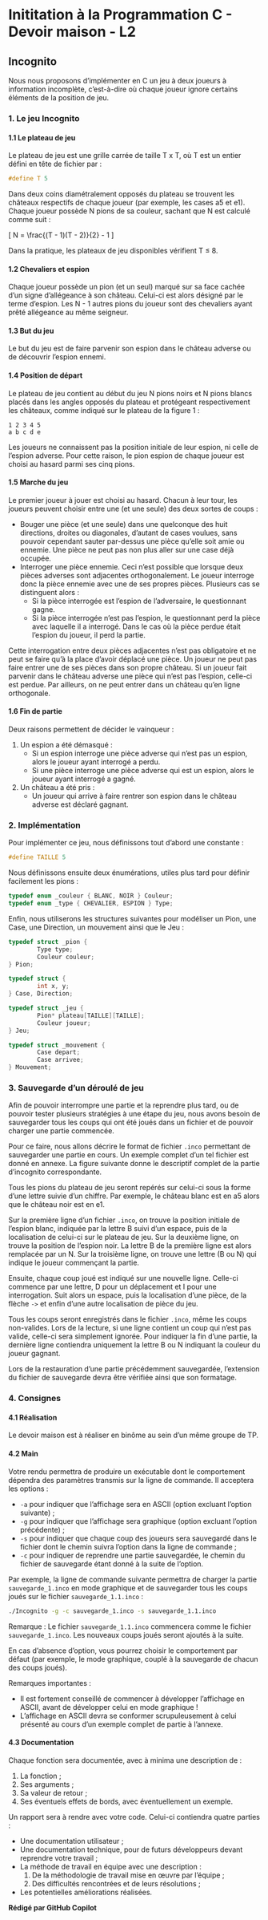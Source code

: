 # Inititation à la Programmation C - Devoir maison - L2

## Incognito

Nous nous proposons d’implémenter en C un jeu à deux joueurs à information incomplète, c’est-à-dire où chaque joueur ignore certains éléments de la position de jeu.

### 1. Le jeu Incognito

#### 1.1 Le plateau de jeu

Le plateau de jeu est une grille carrée de taille T x T, où T est un entier défini en tête de fichier par :

```c
#define T 5
```

Dans deux coins diamétralement opposés du plateau se trouvent les châteaux respectifs de chaque joueur (par exemple, les cases a5 et e1). Chaque joueur possède N pions de sa couleur, sachant que N est calculé comme suit :

\[ N = \frac{(T - 1)(T - 2)}{2} - 1 \]

Dans la pratique, les plateaux de jeu disponibles vérifient T ≤ 8.

#### 1.2 Chevaliers et espion

Chaque joueur possède un pion (et un seul) marqué sur sa face cachée d’un signe d’allégeance à son château. Celui-ci est alors désigné par le terme d’espion. Les N - 1 autres pions du joueur sont des chevaliers ayant prêté allégeance au même seigneur.

#### 1.3 But du jeu

Le but du jeu est de faire parvenir son espion dans le château adverse ou de découvrir l’espion ennemi.

#### 1.4 Position de départ

Le plateau de jeu contient au début du jeu N pions noirs et N pions blancs placés dans les angles opposés du plateau et protégeant respectivement les châteaux, comme indiqué sur le plateau de la figure 1 :

```
1 2 3 4 5
a b c d e
```

Les joueurs ne connaissent pas la position initiale de leur espion, ni celle de l’espion adverse. Pour cette raison, le pion espion de chaque joueur est choisi au hasard parmi ses cinq pions.

#### 1.5 Marche du jeu

Le premier joueur à jouer est choisi au hasard. Chacun à leur tour, les joueurs peuvent choisir entre une (et une seule) des deux sortes de coups :

- Bouger une pièce (et une seule) dans une quelconque des huit directions, droites ou diagonales, d’autant de cases voulues, sans pouvoir cependant sauter par-dessus une pièce qu’elle soit amie ou ennemie. Une pièce ne peut pas non plus aller sur une case déjà occupée.
- Interroger une pièce ennemie. Ceci n’est possible que lorsque deux pièces adverses sont adjacentes orthogonalement. Le joueur interroge donc la pièce ennemie avec une de ses propres pièces. Plusieurs cas se distinguent alors :
    - Si la pièce interrogée est l’espion de l’adversaire, le questionnant gagne.
    - Si la pièce interrogée n’est pas l’espion, le questionnant perd la pièce avec laquelle il a interrogé. Dans le cas où la pièce perdue était l’espion du joueur, il perd la partie.

Cette interrogation entre deux pièces adjacentes n’est pas obligatoire et ne peut se faire qu’à la place d’avoir déplacé une pièce. Un joueur ne peut pas faire entrer une de ses pièces dans son propre château. Si un joueur fait parvenir dans le château adverse une pièce qui n’est pas l’espion, celle-ci est perdue. Par ailleurs, on ne peut entrer dans un château qu’en ligne orthogonale.

#### 1.6 Fin de partie

Deux raisons permettent de décider le vainqueur :

1. Un espion a été démasqué :
     - Si un espion interroge une pièce adverse qui n’est pas un espion, alors le joueur ayant interrogé a perdu.
     - Si une pièce interroge une pièce adverse qui est un espion, alors le joueur ayant interrogé a gagné.
2. Un château a été pris :
     - Un joueur qui arrive à faire rentrer son espion dans le château adverse est déclaré gagnant.

### 2. Implémentation

Pour implémenter ce jeu, nous définissons tout d’abord une constante :

```c
#define TAILLE 5
```

Nous définissons ensuite deux énumérations, utiles plus tard pour définir facilement les pions :

```c
typedef enum _couleur { BLANC, NOIR } Couleur;
typedef enum _type { CHEVALIER, ESPION } Type;
```

Enfin, nous utiliserons les structures suivantes pour modéliser un Pion, une Case, une Direction, un mouvement ainsi que le Jeu :

```c
typedef struct _pion {
        Type type;
        Couleur couleur;
} Pion;

typedef struct {
        int x, y;
} Case, Direction;

typedef struct _jeu {
        Pion* plateau[TAILLE][TAILLE];
        Couleur joueur;
} Jeu;

typedef struct _mouvement {
        Case depart;
        Case arrivee;
} Mouvement;
```

### 3. Sauvegarde d’un déroulé de jeu

Afin de pouvoir interrompre une partie et la reprendre plus tard, ou de pouvoir tester plusieurs stratégies à une étape du jeu, nous avons besoin de sauvegarder tous les coups qui ont été joués dans un fichier et de pouvoir charger une partie commencée.

Pour ce faire, nous allons décrire le format de fichier `.inco` permettant de sauvegarder une partie en cours. Un exemple complet d’un tel fichier est donné en annexe. La figure suivante donne le descriptif complet de la partie d’incognito correspondante.

Tous les pions du plateau de jeu seront repérés sur celui-ci sous la forme d’une lettre suivie d’un chiffre. Par exemple, le château blanc est en a5 alors que le château noir est en e1.

Sur la première ligne d’un fichier `.inco`, on trouve la position initiale de l’espion blanc, indiquée par la lettre B suivi d’un espace, puis de la localisation de celui-ci sur le plateau de jeu. Sur la deuxième ligne, on trouve la position de l’espion noir. La lettre B de la première ligne est alors remplacée par un N. Sur la troisième ligne, on trouve une lettre (B ou N) qui indique le joueur commençant la partie.

Ensuite, chaque coup joué est indiqué sur une nouvelle ligne. Celle-ci commence par une lettre, D pour un déplacement et I pour une interrogation. Suit alors un espace, puis la localisation d’une pièce, de la flèche `->` et enfin d’une autre localisation de pièce du jeu.

Tous les coups seront enregistrés dans le fichier `.inco`, même les coups non-valides. Lors de la lecture, si une ligne contient un coup qui n’est pas valide, celle-ci sera simplement ignorée. Pour indiquer la fin d’une partie, la dernière ligne contiendra uniquement la lettre B ou N indiquant la couleur du joueur gagnant.

Lors de la restauration d’une partie précédemment sauvegardée, l’extension du fichier de sauvegarde devra être vérifiée ainsi que son formatage.

### 4. Consignes

#### 4.1 Réalisation

Le devoir maison est à réaliser en binôme au sein d’un même groupe de TP.

#### 4.2 Main

Votre rendu permettra de produire un exécutable dont le comportement dépendra des paramètres transmis sur la ligne de commande. Il acceptera les options :

- `-a` pour indiquer que l’affichage sera en ASCII (option excluant l’option suivante) ;
- `-g` pour indiquer que l’affichage sera graphique (option excluant l’option précédente) ;
- `-s` pour indiquer que chaque coup des joueurs sera sauvegardé dans le fichier dont le chemin suivra l’option dans la ligne de commande ;
- `-c` pour indiquer de reprendre une partie sauvegardée, le chemin du fichier de sauvegarde étant donné à la suite de l’option.

Par exemple, la ligne de commande suivante permettra de charger la partie `sauvegarde_1.inco` en mode graphique et de sauvegarder tous les coups joués sur le fichier `sauvegarde_1.1.inco` :

```sh
./Incognito -g -c sauvegarde_1.inco -s sauvegarde_1.1.inco
```

Remarque : Le fichier `sauvegarde_1.1.inco` commencera comme le fichier `sauvegarde_1.inco`. Les nouveaux coups joués seront ajoutés à la suite.

En cas d’absence d’option, vous pourrez choisir le comportement par défaut (par exemple, le mode graphique, couplé à la sauvegarde de chacun des coups joués).

Remarques importantes :
- Il est fortement conseillé de commencer à développer l’affichage en ASCII, avant de développer celui en mode graphique !
- L’affichage en ASCII devra se conformer scrupuleusement à celui présenté au cours d’un exemple complet de partie à l’annexe.

#### 4.3 Documentation

Chaque fonction sera documentée, avec à minima une description de :

1. La fonction ;
2. Ses arguments ;
3. Sa valeur de retour ;
4. Ses éventuels effets de bords, avec éventuellement un exemple.

Un rapport sera à rendre avec votre code. Celui-ci contiendra quatre parties :

- Une documentation utilisateur ;
- Une documentation technique, pour de futurs développeurs devant reprendre votre travail ;
- La méthode de travail en équipe avec une description :
    1. De la méthodologie de travail mise en œuvre par l’équipe ;
    2. Des difficultés rencontrées et de leurs résolutions ;
- Les potentielles améliorations réalisées.

**Rédigé par GitHub Copilot**
